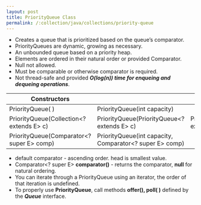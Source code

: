 ```yaml
---
layout: post
title: PriorityQueue Class
permalink: /:collection/java/collections/priority-queue
---
```


* Creates a queue that is prioritized based on the queue’s comparator. 
* PriorityQueues are dynamic, growing as necessary.
* An unbounded queue based on a priority heap.
* Elements are ordered in their natural order or provided Comparator. 
* Null not allowed.
* Must be comparable or otherwise comparator is required. 
* Not thread-safe and provided ***O(log(n)) time for enqueing and dequeing operations***.

|Constructors								|	|	|
|---										|---|---|
|PriorityQueue( )							|PriorityQueue(int capacity)					|
|PriorityQueue(Collection<? extends E> c)	|PriorityQueue(PriorityQueue<? extends E> c)	|PriorityQueue(SortedSet<? extends E> c)|
|PriorityQueue(Comparator<? super E> comp)	|PriorityQueue(int capacity, Comparator<? super E> comp)||

* default comparator - ascending order. head is smallest value.
* Comparator<? super E> **comparator()** - returns the comparator, **null** for natural ordering.
* You can iterate through a PriorityQueue using an iterator, the order of that iteration is undefined.
* To properly use **PriorityQueue**, call methods **offer(), poll( )** defined by the ***Queue*** interface.